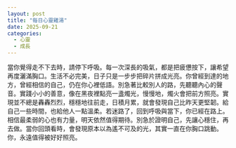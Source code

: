 ```yaml
---
layout: post
title: "每日心靈雞湯"
date: 2025-09-21
categories:
  - 心靈
  - 成長
---
```


當你覺得走不下去時，請停下呼吸。每一次深長的吸氣，都是把疲憊按下，讓希望再度灑滿胸口。生活不必完美，日子只是一步步把碎片拼成光亮。你曾經到達的地方，曾經相信的自己，仍在你心裡低語。別急著比較別人的路，先聽聽內心的聲音。實踐小小的善意，像在黑夜裡點亮一盞燭光，慢慢地，燭火會把前方照亮。實現並不總是轟轟烈烈，穩穩地往前走，日積月累，就會發現自己比昨天更堅韌。給自己一些時間，也給他人一點溫柔。若迷路了，回到呼吸與當下，你已經在路上。相信最柔弱的心也有力量，明天依然值得期待。別急於證明自己，先讓心穩住，再去做。當你回頭看時，會發現原本以為遙不可及的光，其實一直在你胸口跳動。你，永遠值得被好好照亮。